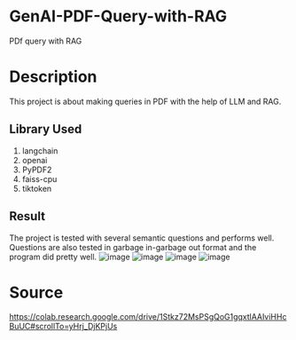 # GenAI-PDF-Query-with-RAG

PDf query with RAG

# Description

This project is about making queries in PDF with the help of LLM and RAG. 

## Library Used
1. langchain
2. openai
3. PyPDF2
4. faiss-cpu
5. tiktoken

## Result
The project is tested with several semantic questions and performs well. Questions are also tested in garbage in-garbage out format and the program did pretty well.
![image](https://github.com/sehtab/GenAI-PDF-Query-with-RAG/assets/70243598/8710fa47-7e26-4e5f-ad85-ce216c1d364d)
![image](https://github.com/sehtab/GenAI-PDF-Query-with-RAG/assets/70243598/6161f987-030a-4e1f-8036-cfe18a22e59f)
![image](https://github.com/sehtab/GenAI-PDF-Query-with-RAG/assets/70243598/8070413d-aa05-4f58-b3c7-cbdb714eeeb1)
![image](https://github.com/sehtab/GenAI-PDF-Query-with-RAG/assets/70243598/32f76bb8-eaac-4278-b7a2-3c879f25278e)





# Source
https://colab.research.google.com/drive/1Stkz72MsPSgQoG1gqxtlAAIviHHcBuUC#scrollTo=yHrj_DjKPjUs 
